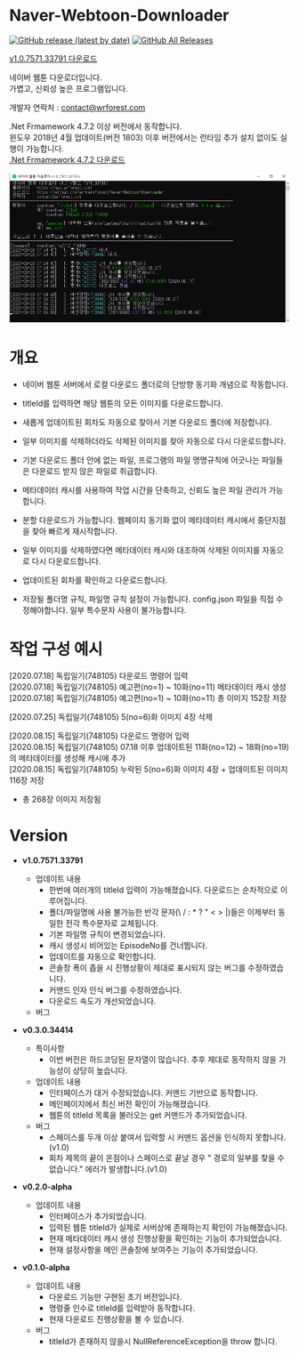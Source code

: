 # Naver-Webtoon-Downloader
[![GitHub release (latest by date)](https://img.shields.io/github/v/release/wr-rainforest/Naver-Webtoon-Downloader?label=latest&style=flat-square)](https://github.com/wr-rainforest/Naver-Webtoon-Downloader/releases/latest)
[![GitHub All Releases](https://img.shields.io/github/downloads/wr-rainforest/Naver-Webtoon-Downloader/total?label=Downloades&style=flat-square)](https://github.com/wr-rainforest/Naver-Webtoon-Downloader/releases)
       
[v1.0.7571.33791 다운로드](https://github.com/wr-rainforest/Naver-Webtoon-Downloader/releases/download/v1.0.7571.33791/Naver-Webtoon-Downloader.v1.0.7571.33791.zip)
  
      
          
           
    
네이버 웹툰 다운로더입니다.   
가볍고, 신뢰성 높은 프로그램입니다.    
    
개발자 연락처 : contact@wrforest.com

.Net Frmamework 4.7.2 이상 버전에서 동작합니다.    
윈도우 2018년 4월 업데이트(버전 1803) 이후 버전에서는 런타임 추가 설치 없이도 실행이 가능합니다.     
[.Net Frmamework 4.7.2 다운로드](https://dotnet.microsoft.com/download/dotnet-framework/net472)
        



![screenshot-1.0](info/Image/v1.0-2.jpg)    
        
# 개요
- 네이버 웹툰 서버에서 로컬 다운로드 폴더로의 단방향 동기화 개념으로 작동합니다.    
    
- titleId를 입력하면 해당 웹툰의 모든 이미지를 다운로드합니다.     
    
- 새롭게 업데이트된 회차도 자동으로 찾아서 기본 다운로드 폴더에 저장합니다.     
    
- 일부 이미지를 삭제하더라도 삭제된 이미지를 찾아 자동으로 다시 다운로드합니다.   
   
- 기본 다운로드 폴더 안에 없는 파일, 프로그램의 파일 명명규칙에 어긋나는 파일들은 다운로드 받지 않은 파일로 취급합니다.    
   
- 메타데이터 캐시를 사용하여 작업 시간을 단축하고, 신뢰도 높은 파일 관리가 가능합니다.   
   
- 분할 다운로드가 가능합니다. 웹페이지 동기화 없이 메타데이터 캐시에서 중단지점을 찾아 빠르게 재시작합니다.     
   
- 일부 이미지를 삭제하였다면 메타데이터 캐시와 대조하여 삭제된 이미지를 자동으로 다시 다운로드합니다.       
   
- 업데이트된 회차를 확인하고 다운로드합니다.     
   
- 저장될 폴더명 규칙, 파일명 규칙 설정이 가능합니다. config.json 파일을 직접 수정해야합니다. 일부 특수문자 사용이 불가능합니다.
# 작업 구성 예시
[2020.07.18] 독립일기(748105) 다운로드 명령어 입력   
[2020.07.18] 독립일기(748105) 예고편(no=1) ~ 10화(no=11) 메타데이터 캐시 생성    
[2020.07.18] 독립일기(748105) 예고편(no=1) ~ 10화(no=11) 총 이미지 152장 저장    
    
[2020.07.25] 독립일기(748105) 5(no=6)화 이미지 4장 삭제     
    
[2020.08.15] 독립일기(748105) 다운로드 명령어 입력    
[2020.08.15] 독립일기(748105) 07.18 이후 업데이트된 11화(no=12) ~ 18화(no=19) 의 메타데이터를 생성해 캐시에 추가         
[2020.08.15] 독립일기(748105) 누락된 5(no=6)화 이미지 4장 + 업데이트된 이미지 116장 저장

- 총 268장 이미지 저장됨
     
# Version 
- __v1.0.7571.33791__
  - 업데이트 내용
    - 한번에 여러개의 titleId 입력이 가능해졌습니다. 다운로드는 순차적으로 이루어집니다.
    - 폴더/파일명에 사용 불가능한 반각 문자(\ / : * ? " < > |)들은 이제부터 동일한 전각 특수문자로 교체됩니다. 
    - 기본 파일명 규칙이 변경되었습니다.
    - 캐시 생성시 비어있는 EpisodeNo를 건너뜁니다. 
    - 업데이트를 자동으로 확인합니다.
    - 콘솔창 폭이 좁을 시 진행상황이 제대로 표시되지 않는 버그를 수정하였습니다.
    - 커맨드 인자 인식 버그를 수정하였습니다.
    - 다운로드 속도가 개선되었습니다.
  - 버그
    



- __v0.3.0.34414__
  - 특이사항
    - 이번 버전은 하드코딩된 문자열이 많습니다. 추후 제대로 동작하지 않을 가능성이 상당히 높습니다.
  - 업데이트 내용
    - 인터페이스가 대거 수정되었습니다. 커맨드 기반으로 동작합니다.
    - 메인페이지에서 최신 버전 확인이 가능해졌습니다.
    - 웹툰의 titleId 목록을 불러오는 get 커맨드가 추가되었습니다.
  - 버그
    - 스페이스를 두개 이상 붙여서 입력할 시 커맨드 옵션을 인식하지 못합니다.(v1.0)
    - 회차 제목의 끝이 온점이나 스페이스로 끝날 경우 " 경로의 일부를 찾을 수 없습니다." 에러가 발생합니다.(v1.0)



- __v0.2.0-alpha__
  - 업데이트 내용
    - 인터페이스가 추가되었습니다.
    - 입력된 웹툰 titleId가 실제로 서버상에 존재하는지 확인이 가능해졌습니다.
    - 현재 메타데이터 캐시 생성 진행상황을 확인하는 기능이 추가되었습니다.
    - 현재 설정사항을 메인 콘솔창에 보여주는 기능이 추가되었습니다.   



- __v0.1.0-alpha__
  - 업데이트 내용
    - 다운로드 기능만 구현된 초기 버전입니다.   
    - 명령줄 인수로 titleId를 입력받아 동작합니다.
    - 현재 다운로드 진행상황을 볼 수 있습니다.
  - 버그
    - titleId가 존재하지 않을시 NullReferenceException을 throw 합니다.
